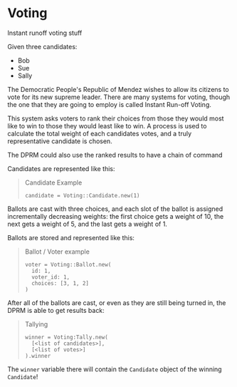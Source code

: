 # Voting

Instant runoff voting stuff

Given three candidates:

* Bob
* Sue
* Sally

The Democratic People's Republic of Mendez wishes to allow its citizens to vote
for its new supreme leader. There are many systems for voting, though the one
that they are going to employ is called Instant Run-off Voting.

This system asks voters to rank their choices from those they would most like to
win to those they would least like to win. A process is used to calculate the
total weight of each candidates votes, and a truly representative candidate is
chosen.

The DPRM could also use the ranked results to have a chain of command

Candidates are represented like this:

> Candidate Example
> ```
> candidate = Voting::Candidate.new(1)
> ```

Ballots are cast with three choices, and each slot of the ballot is assigned
incrementally decreasing weights: the first choice gets a weight of 10, the next
gets a weight of 5, and the last gets a weight of 1.

Ballots are stored and represented like this:

> Ballot / Voter example
> ```
> voter = Voting::Ballot.new(
>   id: 1,
>   voter_id: 1,
>   choices: [3, 1, 2]
> )
> ``` 

After all of the ballots are cast, or even as they are still being turned in,
the DPRM is able to get results back:

> Tallying
> ```
> winner = Voting:Tally.new(
>   [<list of candidates>],
>   [<list of votes>]
> ).winner
> ```

The `winner` variable there will contain the `Candidate` object of the winning
`Candidate`!

